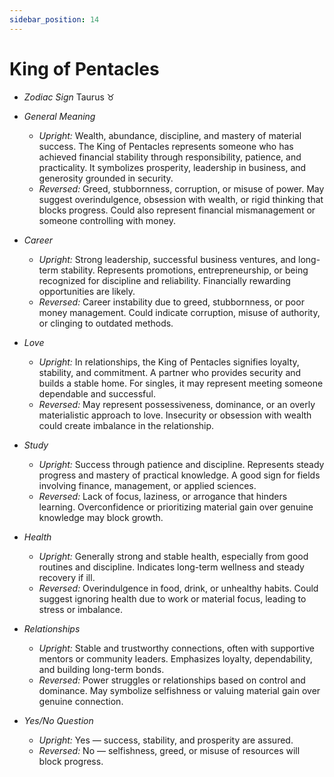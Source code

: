 ```yaml
---
sidebar_position: 14
---
```


# King of Pentacles

- *Zodiac Sign* Taurus ♉️
- *General Meaning*
  - *Upright:* Wealth, abundance, discipline, and mastery of material success. The King of Pentacles represents someone who has achieved financial stability through responsibility, patience, and practicality. It symbolizes prosperity, leadership in business, and generosity grounded in security.
  - *Reversed:* Greed, stubbornness, corruption, or misuse of power. May suggest overindulgence, obsession with wealth, or rigid thinking that blocks progress. Could also represent financial mismanagement or someone controlling with money.

- *Career*
  - *Upright:* Strong leadership, successful business ventures, and long-term stability. Represents promotions, entrepreneurship, or being recognized for discipline and reliability. Financially rewarding opportunities are likely.
  - *Reversed:* Career instability due to greed, stubbornness, or poor money management. Could indicate corruption, misuse of authority, or clinging to outdated methods.

- *Love*
  - *Upright:* In relationships, the King of Pentacles signifies loyalty, stability, and commitment. A partner who provides security and builds a stable home. For singles, it may represent meeting someone dependable and successful.
  - *Reversed:* May represent possessiveness, dominance, or an overly materialistic approach to love. Insecurity or obsession with wealth could create imbalance in the relationship.

- *Study*
  - *Upright:* Success through patience and discipline. Represents steady progress and mastery of practical knowledge. A good sign for fields involving finance, management, or applied sciences.
  - *Reversed:* Lack of focus, laziness, or arrogance that hinders learning. Overconfidence or prioritizing material gain over genuine knowledge may block growth.

- *Health*
  - *Upright:* Generally strong and stable health, especially from good routines and discipline. Indicates long-term wellness and steady recovery if ill.
  - *Reversed:* Overindulgence in food, drink, or unhealthy habits. Could suggest ignoring health due to work or material focus, leading to stress or imbalance.

- *Relationships*
  - *Upright:* Stable and trustworthy connections, often with supportive mentors or community leaders. Emphasizes loyalty, dependability, and building long-term bonds.
  - *Reversed:* Power struggles or relationships based on control and dominance. May symbolize selfishness or valuing material gain over genuine connection.

- *Yes/No Question*
  - *Upright:* Yes — success, stability, and prosperity are assured.
  - *Reversed:* No — selfishness, greed, or misuse of resources will block progress.
